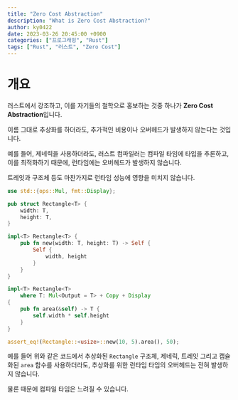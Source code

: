 ```yaml
---
title: "Zero Cost Abstraction"
description: "What is Zero Cost Abstraction?"
author: ky0422
date: 2023-03-26 20:45:00 +0900
categories: ["프로그래밍", "Rust"]
tags: ["Rust", "러스트", "Zero Cost"]
---
```


# 개요

러스트에서 강조하고, 이를 자기들의 철학으로 홍보하는 것중 하나가 **Zero Cost Abstraction**입니다.

이름 그대로 추상화를 하더라도, 추가적인 비용이나 오버헤드가 발생하지 않는다는 것입니다.

예를 들어, 제네릭을 사용하더라도, 러스트 컴파일러는 컴파일 타임에 타입을 추론하고, 이를 최적화하기 때문에, 런타임에는 오버헤드가 발생하지 않습니다.

트레잇과 구조체 등도 마찬가지로 런타임 성능에 영향을 미치지 않습니다.

```rust
use std::{ops::Mul, fmt::Display};

pub struct Rectangle<T> {
    width: T,
    height: T,
}

impl<T> Rectangle<T> {
    pub fn new(width: T, height: T) -> Self {
        Self {
            width, height
        }
    }
}

impl<T> Rectangle<T>
    where T: Mul<Output = T> + Copy + Display
{
    pub fn area(&self) -> T {
        self.width * self.height
    }
}

assert_eq!(Rectangle::<usize>::new(10, 5).area(), 50);
```

예를 들어 위와 같은 코드에서 추상화된 `Rectangle` 구조체, 제네릭, 트레잇 그리고 캡슐화된 `area` 함수를 사용하더라도, 추상화를 위한 런타임 타임의 오버헤드는 전혀 발생하지 않습니다.

물론 때문에 컴파일 타임은 느려질 수 있습니다.
